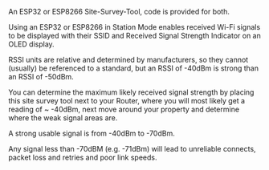 An ESP32 or ESP8266 Site-Survey-Tool, code is provided for both.

Using an ESP32 or ESP8266 in Station Mode enables received Wi-Fi signals to be displayed with
their SSID and Received Signal Strength Indicator on an OLED display.

RSSI units are relative and determined by manufacturers, so they cannot (usually) be referenced to a standard, but
an RSSI of -40dBm is strong than an RSSI of -50dBm. 

You can determine the maximum likely received signal strength by placing this site survey tool next to your Router, where
you will most likely get a reading of ~ -40dBm, next move around your property and determine where the weak signal areas are.

A strong usable signal is from -40dBm to -70dBm.

Any signal less than -70dBM (e.g. -71dBm) will lead to unreliable connects, packet loss and retries and poor link speeds.
